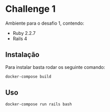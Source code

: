 # Challenge 1

Ambiente para o desafio 1, contendo:
- Ruby 2.2.7
- Rails 4

## Instalação

Para instalar basta rodar os seguinte comando:

```bash
docker-compose build
```

## Uso

```bash
docker-compose run rails bash
```